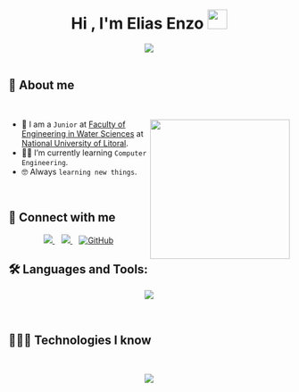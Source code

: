 <div align="center">
  <h1>Hi , I'm Elias Enzo <img src="https://media.giphy.com/media/hvRJCLFzcasrR4ia7z/giphy.gif" width="35"></h1>
  <a href="https://github.com/DenverCoder1/readme-typing-svg">
    <img src="https://readme-typing-svg.herokuapp.com?font=Time+New+Roman&color=%23C8BE25&size=25&center=true&vCenter=true&width=600&height=100&lines=Road+to+Full-stack+Developer;Computer+Engineering+Student;Always+learning+new+things">
  </a>
</div>
<br>

## 👤 About me
<br>

<picture> <img align="right" src="https://media.giphy.com/media/qgQUggAC3Pfv687qPC/giphy.gif" width = 250px></picture>

- :school: I am a `Junior` at [Faculty of Engineering in Water Sciences](https://www.fich.unl.edu.ar) at [National University of Litoral](https://www.unl.edu.ar).
- :student: I’m currently learning `Computer Engineering`.
- :nerd_face: Always `learning new things`.

<br>

## 💬 Connect with me
<div align="center">
  <a href="mailto:enzovalentinoelias@gmail.com" target="_blank">
         <img src="https://skillicons.dev/icons?i=envelope&perline=14" />
  </a>
  &nbsp;&nbsp;
  <a href="https://www.linkedin.com/in/enzo-valentino-elias-b20ba2387/" target="_blank">
     <img src="https://skillicons.dev/icons?i=linkedin&perline=14" />
  </a>
  &nbsp;&nbsp;
  <a href="https://www.github.com/C0DEWithEnzo" target="_blank">
    <img src="https://img.shields.io/badge/C0DEWithEnzo-100000?style=for-the-badge&logo=github&logoColor=white" alt="GitHub"/>
  </a>
</div>

## 🛠️ Languages and Tools:
<p align="center">
  <a href="https://skillicons.dev">
    <img src="https://skillicons.dev/icons?i=cpp,vscode,github&perline=14" />
  </a>
</p>

<br> 

## 👨🏻‍💻 Technologies I know
<br>
<p align="center">
  <a href="https://skillicons.dev">
    <img src="https://skillicons.dev/icons?i=git,cpp,css,html,java,js,linux,mysql,nextjs,nodejs,py,react,redux,ts&perline=14" />
  </a>
</p>

<br>
